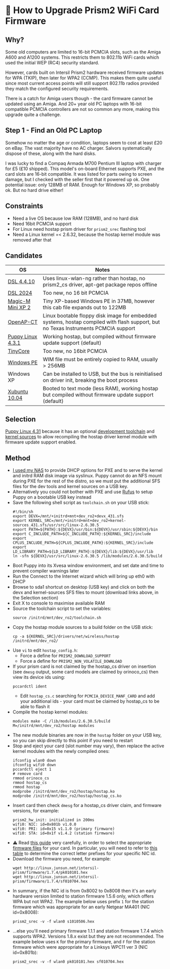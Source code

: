 # 📶 How to Upgrade Prism2 WiFi Card Firmware 

## Why?
Some old computers are limited to 16-bit PCMCIA slots, such as the Amiga A600 and A1200 systems. This restricts them to 802.11b WiFi cards which used the initial WEP (RC4) security standard.

However, cards built on Intersil Prism2 hardware received firmware updates for WPA (TKIP), then later for WPA2 (CCMP). This makes them quite useful since most current access points will still support 802.11b radios provided they match the configured security requirements.

There is a catch for Amiga users though - the card firmware cannot be updated using an Amiga. And 20+ year old PC laptops with 16-bit compatible PCMCIA controllers are not so common any more, making this upgrade quite a challenge.

## Step 1 - Find an Old PC Laptop
Somehow no matter the age or condition, laptops seem to cost at least £20 on eBay. The vast majority have no AC charger. Salvors systematically dispose of these, along with the hard disks.

I was lucky to find a Compaq Armada M700 Pentium III laptop with charger for £5 (£10 shipped). This model's on-board Ethernet supports PXE, and the card slots are 16-bit compatible. It was listed for parts owing to screen damage, but I checked with the seller first that it powered up ok. One potential issue: only 128MB of RAM. Enough for Windows XP, so probably ok. But no hard drive either!

## Constraints
- Need a live OS because low RAM (128MB), and no hard disk
- Need 16bit PCMCIA support
- For Linux need hostap prism driver for `prism2_srec` flashing tool
- Need a Linux kernel =< 2.6.32, because the hostap kernel module was removed after that

## Candidates
| OS  | Notes |
| --- | ----- |
| [DSL 4.4.10](https://distro.ibiblio.org/damnsmall/current/) | Uses linux-wlan-ng rather than hostap, no prism2_cs driver, apt-get package repos offline |
| [DSL 2024](https://damnsmalllinux.org/2024-download.html#google_vignette) | Too new, no 16 bit PCMCIA |
| [Magic-M Mini XP 2](https://archive.org/details/magic-m-mini-xp-2) | Tiny XP-based Windows PE in 37MB, however this cab file expands out to 122MB |
| [OpenAP-CT](https://web.archive.org/web/20080919072905/http://tools.collegeterrace.net/openap-ct/) | Linux bootable floppy disk image for embedded systems, hostap compiled with flash support, but no Texas Instruments PCMCIA support |
| [Puppy Linux 4.3.1](https://distro.ibiblio.org/puppylinux/puppy-2_%26_3_%26_4/puppy-4.3.1/readme-files.htm) | Working hostap, but compiled without firmware update support (default) |
| [TinyCore](http://www.tinycorelinux.net) | Too new, no 16bit PCMCIA |
| [Windows PE](https://archive.org/download/windows-7-pe3s-x86-and-x64) | WIM file must be entirely copied to RAM, usually > 256MB |
| Windows XP | Can be installed to USB, but the bus is reinitialised on driver init, breaking the boot process |
| [Xubuntu 10.04](https://old-releases.ubuntu.com/releases/xubuntu/releases/10.04/release/) | Booted to text mode (less RAM), working hostap but compiled without firmware update support (default) |

## Selection
[Puppy Linux 4.31](https://distro.ibiblio.org/puppylinux/puppy-2_%26_3_%26_4/puppy-4.3.1/special-puppies/pup-431-small.iso) because it has an optional [development toolchain](https://distro.ibiblio.org/puppylinux/puppy-2_%26_3_%26_4/puppy-4.3.1/devx_431.sfs) and [kernel sources](https://archive.org/download/Puppy_Linux_Kernels/kernel_src-2.6.30.5-patched.sfs4.sfs) to allow recompiling the hostap driver kernel module with firmware update support enabled.

## Method
- [I used my NAS](https://www.synoforum.com/resources/how-to-pxe-boot-linux-windows-using-syslinux.115/) to provide DHCP options for PXE and to serve the kernel and initrd RAM disk image via syslinux. Puppy cannot do an NFS mount during PXE for the rest of the distro, so we must put the additional SFS files for the dev tools and kernel sources on a USB key.
- Alternatively you could not bother with PXE and use [Rufus](https://github.com/pbatard/rufus) to setup Puppy on a bootable USB key instead
- Save the following shell script as `toolchain.sh` on your USB stick:
  ```
  #!/bin/sh
  export DEVX=/mnt/+initrd+mnt+dev_ro2+devx_431.sfs
  export KERNEL_SRC=/mnt/+initrd+mnt+dev_ro2+kernel-sources_431.sfs/usr/src/linux-2.6.30.5
  export PATH=${PATH}:${DEVX}/usr/bin:${DEVX}/usr/sbin:${DEVX}/bin
  export C_INCLUDE_PATH=${C_INCLUDE_PATH}:${KERNEL_SRC}/include
  export CPLUS_INCLUDE_PATH=${CPLUS_INCLUDE_PATH}:${KERNEL_SRC}/include
  export LD_LIBRARY_PATH=${LD_LIBRARY_PATH}:${DEVX}/lib:${DEVX}/usr/lib
  ln -sfn ${DEVX}/usr/src/linux-2.6.30.5 /lib/modules/2.6.30.5/build  
  ```
- Boot Puppy into its Xvesa window environment, and set date and time to prevent compiler warnings later
- Run the Connect to the Internet wizard which will bring up eth0 with DHCP
- Browse to sda1 shortcut on desktop (USB key) and click on both the devx and kernel-sources SFS files to mount (download links above, in the Selection section)
- Exit X to console to maximise available RAM
- Source the toolchain script to set the variables:
  ```
  source /initrd/mnt/dev_ro2/toolchain.sh
  ```
- Copy the hostap module sources to a build folder on the USB stick:
  ```
  cp -a ${KERNEL_SRC}/drivers/net/wireless/hostap /initrd/mnt/dev_ro2/
  ```
- Use `vi` to edit `hostap_config.h`:
  - Force a define for `PRISM2_DOWNLOAD_SUPPORT`
  - Force a define for `PRISM2_NON_VOLATILE_DOWNLOAD`
- If your prism card is not claimed by the hostap_cs driver on insertion (see `dmesg` output, some card models are claimed by orinoco_cs) then view its device ids using:
  ```
  pccardctl ident
  ```
  - Edit `hostap_cs.c` searching for `PCMCIA_DEVICE_MANF_CARD` and add your additional ids - your card must be claimed by hostap_cs to be able to flash it
- Compile the hostap kernel modules:
  ```
  modules make -C /lib/modules/2.6.30.5/build M=/initrd/mnt/dev_ro2/hostap modules
  ```
- The new module binaries are now in the `hostap` folder on your USB key, so you can skip directly to this point if you need to restart
- Stop and eject your card (slot number may vary), then replace the active kernel modules with the newly compiled ones:
  ```
  ifconfig wlan0 down
  ifconfig wifi0 down
  pccardctl eject 1
  # remove card
  rmmod orinoco_cs
  rmmod hostap_cs
  rmmod hostap
  modprobe /initrd/mnt/dev_ro2/hostap/hostap.ko
  modprobe /initrd/mnt/dev_ro2/hostap/hostap_cs.ko
  ```
- Insert card then check `dmesg` for a hostap_cs driver claim, and firmware versions, for example:
  ```
  prism2_hw_init: initialized in 200ms
  wifi0: NIC: id=0x801b v1.0.0
  wifi0: PRI: id=0x15 v1.1.0 (primary firmware)
  wifi0: STA: id=0x1f v1.4.2 (station firmware)
  ```
- ⚠️ Read [this guide](https://junsun.net/linux/intersil-prism/) very carefully, in order to select the appropriate [firmware files](https://junsun.net/linux/intersil-prism/firmware/) for your card. In particular, you will need to refer to [this table](https://junsun.net/linux/intersil-prism/IDtable.html) to determine the correct letter prefixes for your specific NIC id.
- Download the firmware you need, for example:
  ```
  wget http://linux.junsun.net/intersil-prism/firmware/1.7.4/pk010101.hex
  wget http://linux.junsun.net/intersil-prism/firmware/1.7.4/sf010704.hex
  ```
- In summary, if the NIC id is from 0x8002 to 0x8008 then it's an early hardware version limited to station firmware 1.5.6 only, which offers WPA but not WPA2. The example below uses prefix `1` for the station firmware which was appropriate for an early Netgear MA401 (NIC id=0x8008): 
  ```
  prism2_srec -v -f wlan0 s1010506.hex
  ```
- ...else you'll need primary firmware 1.1.1 and station firmware 1.7.4 which supports WPA2. Versions 1.8.x exist but they are not recommended. The example below uses `K` for the primary firmware, and `F` for the station firmware which were appropriate for a Linksys WPC11 ver 3 (NIC id=0x801b):
  ```
  prism2_srec -v -f wlan0 pk010101.hex sf010704.hex
  ```
